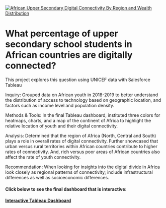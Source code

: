 <!DOCTYPE html>
<html lang="en">
<head>
    <meta charset="UTF-8">
    <meta http-equiv="X-UA-Compatible" content="IE=edge">
    <meta name="viewport" content="width=device-width, initial-scale=1.0">
</head>
    <div class='tableauPlaceholder' id='viz1672779586595' style='position: relative'><noscript><a href='#'><img alt='African Upper Secondary Digital Connectivity By Region and Wealth Distribution ' src='https:&#47;&#47;public.tableau.com&#47;static&#47;images&#47;Af&#47;AfricanUpperSecondarySchoolDigitalConnectivitybySubregionAndWealthDistribution&#47;AfricanUpperSecondaryDigitalConnectivityByRegionandWealthDistribution&#47;1_rss.png' style='border: none' /></a></noscript><object class='tableauViz'  style='display:none;'><param name='host_url' value='https%3A%2F%2Fpublic.tableau.com%2F' /> <param name='embed_code_version' value='3' /> <param name='site_root' value='' /><param name='name' value='AfricanUpperSecondarySchoolDigitalConnectivitybySubregionAndWealthDistribution&#47;AfricanUpperSecondaryDigitalConnectivityByRegionandWealthDistribution' /><param name='tabs' value='no' /><param name='toolbar' value='yes' /><param name='static_image' value='https:&#47;&#47;public.tableau.com&#47;static&#47;images&#47;Af&#47;AfricanUpperSecondarySchoolDigitalConnectivitybySubregionAndWealthDistribution&#47;AfricanUpperSecondaryDigitalConnectivityByRegionandWealthDistribution&#47;1.png' /> <param name='animate_transition' value='yes' /><param name='display_static_image' value='yes' /><param name='display_spinner' value='yes' /><param name='display_overlay' value='yes' /><param name='display_count' value='yes' /><param name='language' value='en-US' /></object></div>                                
    <h1> What percentage of upper secondary school students in African countries are digitally connected? </h1>
        <p> This project explores this question using UNICEF data with Salesforce Tableau </p>
        <p> Inquiry: Grouped data on African youth in 2018-2019 to better understand the distribution of access to technology based on geographic  
        location, and factors such as income level and population density.</p> 
        <p> Methods & Tools: In the final Tableau dashboard, instituted three colors for heatmaps, charts, and a map of the continent of Africa
        to highlight the relative location of youth and their digital connectivity.</p>
        <p> Analysis: Determined that the region of Africa (North, Central and South) plays a role in overall rates of digital connectivity. Further 
        showcased that urban versus rural territories within African countries contribute to higher rates of connectivity. And, rich versus poor 
        areas of African countries also affect the rate of youth connectivity.</p>
        <p> Recommendation: When looking for insights into the digital divide in Africa look closely as regional patterns of connectivity; 
        include infrastructural differences as well as socioeconomic differences. 
        </p>
<h4> Click below to see the final dashboard that is interactive: <h4> 
<a href = "https://public.tableau.com/views/AfricanUpperSecondarySchoolDigitalConnectivitybySubregionAndWealthDistribution/AfricanUpperSecondaryDigitalConnectivityByRegionandWealthDistribution?:language=en-US&:display_count=n&:origin=viz_share_link"> Interactive Tableau Dashboard </a>     
</body>
       
</html> 
